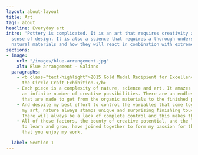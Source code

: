 ```yaml
---
layout: about-layout
title: Art
tags: about
headline: Everyday art
intro: 'Pottery is complicated. It is an art that requires creativity and a strong
  sense of design. It is also a science that requires a thorough understanding of
  natural materials and how they will react in combination with extreme heat. '
sections:
- image:
    url: "/images/blue-arrangement.jpg"
    alt: Blue arrangement - Galiano
  paragraphs:
    - <b class="text-highlight">2015 Gold Medal Recipient for Excellence In Craft at
      the Circle Craft Exhibition.</b>
    - Each piece is a complexity of nature, science and art. It amazes me. There are
      an infinite number of creative possibilities. There are an endless number of decisions
      that are made to get from the organic materials to the finished piece of art.
    - And despite my best effort to control the variables that come together to form
      my art, nature always stamps unique and surprising finishing touches on each piece.
      There will always be a lack of complete control and this makes the process mystical.
    - All of these factors, the bounty of creative potential, and the limitless opportunity
      to learn and grow, have joined together to form my passion for this art. I hope
      that you enjoy my work.

  label: Section 1
---
```

